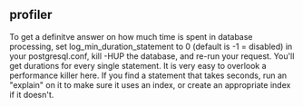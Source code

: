## profiler ##

To get a definitve answer on how much time is spent in database
processing, set log\_min\_duration\_statement to 0 (default is -1 =
disabled) in your postgresql.conf, kill -HUP the database, and re-run
your request. You'll get durations for every single statement. It is
very easy to overlook a performance killer here. If you find a statement
that takes seconds, run an "explain" on it to make sure it uses an
index, or create an appropriate index if it doesn't.